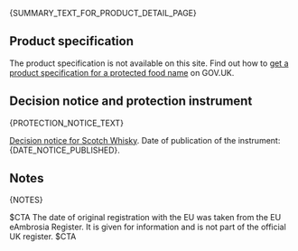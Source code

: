 {SUMMARY_TEXT_FOR_PRODUCT_DETAIL_PAGE}

## Product specification

The product specification is not available on this site. Find out how to [get a product specification for a protected food name](https://www.gov.uk/link-to-follow) on GOV.UK.

## Decision notice and protection instrument

{PROTECTION_NOTICE_TEXT}

[Decision notice for Scotch Whisky](LINK_TO_DECISION_NOTICE). Date of publication of the instrument: {DATE_NOTICE_PUBLISHED}.

## Notes

{NOTES}

$CTA
The date of original registration with the EU was taken from the EU eAmbrosia Register. It is given for information and is not part of the official UK register.
$CTA
